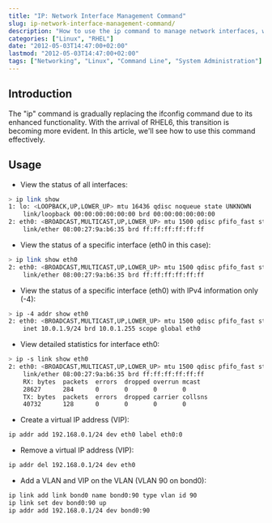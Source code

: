 ```yaml
---
title: "IP: Network Interface Management Command"
slug: ip-network-interface-management-command/
description: "How to use the ip command to manage network interfaces, which is gradually replacing ifconfig due to its enhanced functionality."
categories: ["Linux", "RHEL"]
date: "2012-05-03T14:47:00+02:00"
lastmod: "2012-05-03T14:47:00+02:00"
tags: ["Networking", "Linux", "Command Line", "System Administration"]
---
```


## Introduction

The "ip" command is gradually replacing the ifconfig command due to its enhanced functionality. With the arrival of RHEL6, this transition is becoming more evident. In this article, we'll see how to use this command effectively.

## Usage

- View the status of all interfaces:

```bash
> ip link show
1: lo: <LOOPBACK,UP,LOWER_UP> mtu 16436 qdisc noqueue state UNKNOWN 
    link/loopback 00:00:00:00:00:00 brd 00:00:00:00:00:00
2: eth0: <BROADCAST,MULTICAST,UP,LOWER_UP> mtu 1500 qdisc pfifo_fast state UP qlen 1000
    link/ether 08:00:27:9a:b6:35 brd ff:ff:ff:ff:ff:ff
```

- View the status of a specific interface (eth0 in this case):

```bash
> ip link show eth0
2: eth0: <BROADCAST,MULTICAST,UP,LOWER_UP> mtu 1500 qdisc pfifo_fast state UP qlen 1000
    link/ether 08:00:27:9a:b6:35 brd ff:ff:ff:ff:ff:ff
```

- View the status of a specific interface (eth0) with IPv4 information only (-4):

```bash
> ip -4 addr show eth0
2: eth0: <BROADCAST,MULTICAST,UP,LOWER_UP> mtu 1500 qdisc pfifo_fast state UP qlen 1000
    inet 10.0.1.9/24 brd 10.0.1.255 scope global eth0
```

- View detailed statistics for interface eth0:

```bash
> ip -s link show eth0
2: eth0: <BROADCAST,MULTICAST,UP,LOWER_UP> mtu 1500 qdisc pfifo_fast state UP qlen 1000
    link/ether 08:00:27:9a:b6:35 brd ff:ff:ff:ff:ff:ff
    RX: bytes  packets  errors  dropped overrun mcast   
    28627      284      0       0       0       0      
    TX: bytes  packets  errors  dropped carrier collsns 
    40732      128      0       0       0       0
```

- Create a virtual IP address (VIP):

```bash
ip addr add 192.168.0.1/24 dev eth0 label eth0:0
```

- Remove a virtual IP address (VIP):

```bash
ip addr del 192.168.0.1/24 dev eth0
```

- Add a VLAN and VIP on the VLAN (VLAN 90 on bond0):

```bash
ip link add link bond0 name bond0:90 type vlan id 90
ip link set dev bond0:90 up
ip addr add 192.168.0.1/24 dev bond0:90
```
